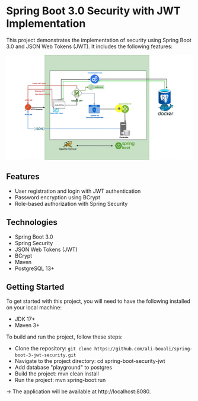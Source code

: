 # Spring Boot 3.0 Security with JWT Implementation
This project demonstrates the implementation of security using Spring Boot 3.0 and JSON Web Tokens (JWT). It includes the following features:

<img src="https://github.com/sangaryousmane/spring-social-login/blob/main/img.png" />


## Features
* User registration and login with JWT authentication
* Password encryption using BCrypt
* Role-based authorization with Spring Security
<!-- * Customized access denied handling -->
<!-- * Logout mechanism -->
<!-- * Refresh token
 -->
 
## Technologies
* Spring Boot 3.0
* Spring Security
* JSON Web Tokens (JWT)
* BCrypt
* Maven
* PostgreSQL 13+
 
## Getting Started
To get started with this project, you will need to have the following installed on your local machine:

* JDK 17+
* Maven 3+


To build and run the project, follow these steps:

* Clone the repository: `git clone https://github.com/ali-bouali/spring-boot-3-jwt-security.git`
* Navigate to the project directory: cd spring-boot-security-jwt
* Add database "playground" to postgres 
* Build the project: mvn clean install
* Run the project: mvn spring-boot:run 

-> The application will be available at http://localhost:8080.
